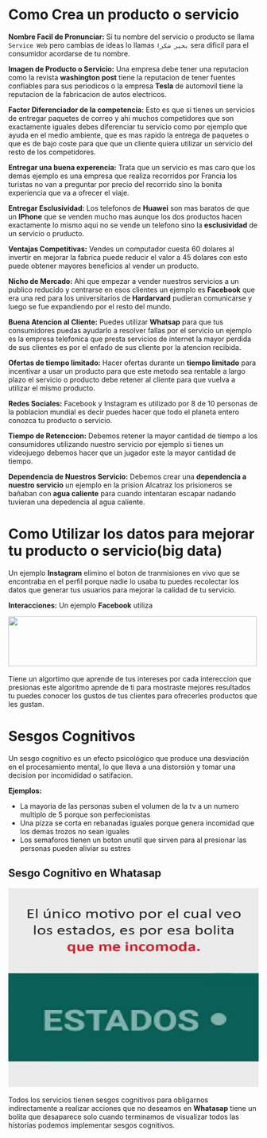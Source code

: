 # Como Crea un producto o servicio

**Nombre Facil de Pronunciar:** Si tu nombre del servicio o producto se llama ``Service Web`` pero cambias de ideas lo llamas ```بخير شكرا``` sera dificil para el consumidor acordarse de tu nombre. 

**Imagen de Producto o Servicio:** Una empresa debe tener una reputacion como la revista **washington post** tiene la reputacion de tener fuentes confiables para sus periodicos o la empresa **Tesla** de automovil tiene la reputacion de la fabricacion de autos electricos.

**Factor Diferenciador de la competencia:** Esto es que si tienes un servicios de entregar paquetes de correo y ahi muchos competidores que son exactamente iguales debes diferenciar tu servicio como por ejemplo que ayuda en el medio ambiente, que es mas rapido la entrega de paquetes o que es de bajo coste para que que un cliente quiera utilizar un servicio del resto de los competidores.

**Entregar una buena experencia:** Trata que un servicio es mas caro que los demas  ejemplo es una empresa que realiza recorridos por Francia los turistas no van a preguntar por precio del recorrido sino la bonita experiencia que va a ofrecer el viaje. 

**Entregar Esclusividad:** Los telefonos de **Huawei** son mas baratos de que un **IPhone** que se venden mucho mas aunque los dos productos hacen exactamente lo mismo aqui no se vende un telefono sino la **esclusividad** de un servicio o pruducto.

**Ventajas Competitivas:** Vendes un computador cuesta 60 dolares al invertir en mejorar la fabrica puede reducir el valor a 45 dolares con esto puede obtener mayores beneficios al vender un producto.

**Nicho de Mercado:** Ahi que empezar a vender nuestros servicios a un publico reducido y centrarse en esos clientes un ejemplo es **Facebook** que era una red para los universitarios de **Hardarvard** pudieran comunicarse y luego se fue expandiendo por el resto del mundo.

**Buena Atencion al Cliente:** Puedes utilizar **Whatsap** para que tus consumidores puedas ayudarlo a resolver fallas por el servicio un ejemplo es la empresa telefonica que presta servicios de internet la mayor perdida de sus clientes es por el enfado de sus cliente por la atencion recibida.

**Ofertas de tiempo limitado:** Hacer ofertas durante un **tiempo limitado** para incentivar a usar un producto para que este metodo sea rentable a largo plazo el servicio o producto debe retener al cliente para que vuelva a utilizar el mismo producto.

**Redes Sociales:** Facebook y Instagram es utilizado por 8 de 10 personas de la poblacion mundial es decir puedes hacer que todo el planeta entero conozca tu producto o servicio.

**Tiempo de Retenccion:** Debemos retener la mayor cantidad de tiempo a los consumidores utilizando nuestro servicio por ejemplo si tienes un videojuego debemos hacer que un jugador este la mayor cantidad de tiempo.

**Dependencia de Nuestros Servicio:** Debemos crear una **dependencia a nuestro servicio** un ejemplo en la prision Alcatraz los prisioneros se bañaban con **agua caliente** para cuando intentaran escapar nadando tuvieran una depedencia al agua caliente.

# Como Utilizar los datos para mejorar tu producto o servicio(big data)

Un ejemplo **Instagram** elimino el boton de tranmisiones en vivo que se encontraba en el perfil porque nadie lo usaba tu puedes recolectar los datos que generar tus usuarios para mejorar la calidad de tu servicio.

**Interacciones:** Un ejemplo **Facebook** utiliza 

<img src="https://github.com/IDiegoUlises/Ofrecer-un-Servicio-y-Analizar-los-Datos/blob/master/images/emoticon-facebook.gif" width="500" height="100" />

Tiene un algortimo que aprende de tus intereses por cada intereccion que presionas este algoritmo aprende de ti para mostraste mejores resultados tu puedes conocer los gustos de tus clientes para ofrecerles productos que les gustan.

# Sesgos Cognitivos 

Un sesgo cognitivo es un efecto psicológico que produce una desviación en el procesamiento mental, lo que lleva a una distorsión y tomar una decision por incomididad o satifacion.

**Ejemplos:**
* La mayoria de las personas suben el volumen de la tv a un numero multiplo de 5 porque son perfecionistas
* Una pizza se corta en rebanadas iguales porque genera incomidad que los demas trozos no sean iguales
* Los semaforos tienen un boton unutil que sirven para al presionar las personas pueden aliviar su estres

## Sesgo Cognitivo en Whatasap

<img src="https://github.com/IDiegoUlises/Crear-un-Servicio-Con-Big-Data/blob/master/images/incomidad.jpg" width="600" height="400" />

Todos los servicios tienen sesgos cognitivos para obligarnos indirectamente a realizar acciones que no deseamos en **Whatasap** tiene un bolita que desaparece solo cuando terminamos de visualizar todos las historias podemos implementar sesgos cognitivos.







